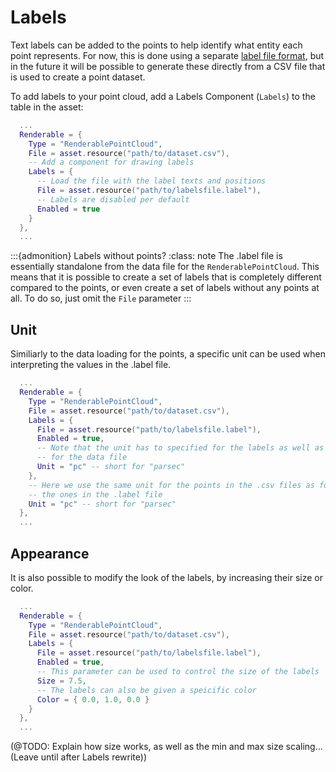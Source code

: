 # Labels

Text labels can be added to the points to help identify what entity each point represents. For now, this is done using a separate [label file format](./data-formats.md#labels-label), but in the future it will be possible to generate these directly from a CSV file that is used to create a point dataset.

To add labels to your point cloud, add a Labels Component (`Labels`) to the table in the asset:

```lua
  ...
  Renderable = {
    Type = "RenderablePointCloud",
    File = asset.resource("path/to/dataset.csv"),
    -- Add a component for drawing labels
    Labels = {
      -- Load the file with the label texts and positions
      File = asset.resource("path/to/labelsfile.label"),
      -- Labels are disabled per default
      Enabled = true
    }
  },
  ...
```

:::{admonition} Labels without points?
:class: note
The .label file is essentially standalone from the data file for the `RenderablePointCloud`. This means that it is possible to create a set of labels that is completely different compared to the points, or even create a set of labels without any points at all. To do so, just omit the `File` parameter
:::

## Unit

Similiarly to the data loading for the points, a specific unit can be used when interpreting the values in the .label file.

```lua
  ...
  Renderable = {
    Type = "RenderablePointCloud",
    File = asset.resource("path/to/dataset.csv"),
    Labels = {
      File = asset.resource("path/to/labelsfile.label"),
      Enabled = true,
      -- Note that the unit has to specified for the labels as well as
      -- for the data file
      Unit = "pc" -- short for "parsec"
    },
    -- Here we use the same unit for the points in the .csv files as for
    -- the ones in the .label file
    Unit = "pc" -- short for "parsec"
  },
  ...
```

## Appearance

It is also possible to modify the look of the labels, by increasing their size or color.

```lua
  ...
  Renderable = {
    Type = "RenderablePointCloud",
    File = asset.resource("path/to/dataset.csv"),
    Labels = {
      File = asset.resource("path/to/labelsfile.label"),
      Enabled = true,
      -- This parameter can be used to control the size of the labels
      Size = 7.5,
      -- The labels can also be given a speicific color
      Color = { 0.0, 1.0, 0.0 }
    }
  },
  ...
```

(@TODO: Explain how size works, as well as the min and max size scaling... (Leave until after Labels rewrite))